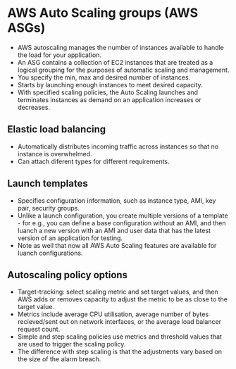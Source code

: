# AWS Auto Scaling groups (AWS ASGs)

- AWS autoscaling manages the number of instances available to handle the load for your application.
- An ASG contains a collection of EC2 instances that are treated as a logical grouping for the purposes of automatic scaling and management.
- You specify the min, max and desired number of instances.
- Starts by launching enough instances to meet desired capacity.
- With specified scaling policies, the Auto Scaling launches and terminates instances as demand on an application increases or decreases.

## Elastic load balancing
- Automatically distributes incoming traffic across instances so that no instance is overwhelmed.
- Can attach diferent types for different requirements.

## Launch templates
- Specifies configuration information, such as instance type, AMI, key pair, security groups.
- Unlike a launch configuration, you create multiple versions of a template - for e.g., you can define a base configuration without an AMI, and then luanch a new version with an AMI and user data that has the latest version of an application for testing.
- Note as well that now all AWS Auto Scaling features are available for luanch configurations.

## Autoscaling policy options
- Target-tracking: select scaling metric and set target values, and then AWS adds or removes capacity to adjust the metric to be as close to the target value.
- Metrics include average CPU utilisation, average number of bytes recieved/sent out on network interfaces, or the average load balancer request count.
- Simple and step scaling policies use metrics and threshold values that are used to trigger the scaling policy.
- The difference with step scaling is that the adjustments vary based  on the size of the alarm breach.